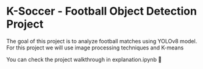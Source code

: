 # K-Soccer - Football Object Detection Project

The goal of this project is to analyze football matches using YOLOv8 model. 
For this project we will use image processing techniques and K-means


You can check the project walkthrough in explanation.ipynb  🚀
